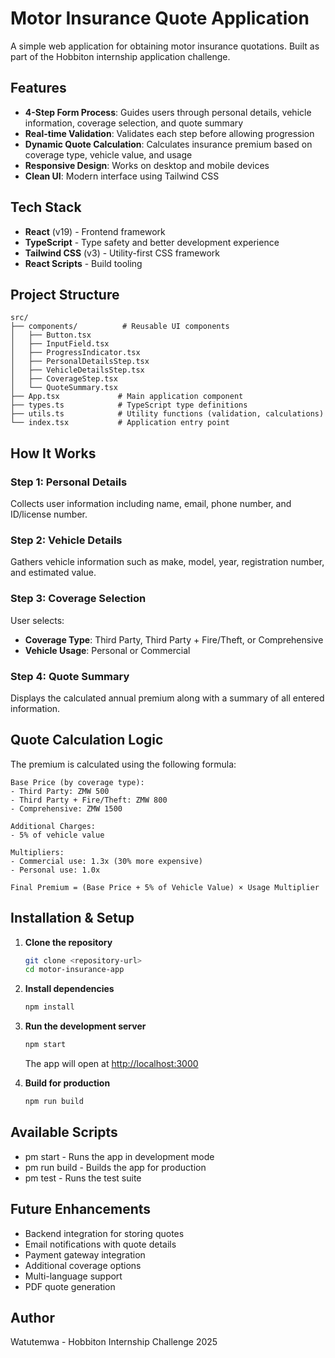 ﻿# Motor Insurance Quote Application

A simple web application for obtaining motor insurance quotations. Built as part of the Hobbiton internship application challenge.

## Features

- **4-Step Form Process**: Guides users through personal details, vehicle information, coverage selection, and quote summary
- **Real-time Validation**: Validates each step before allowing progression
- **Dynamic Quote Calculation**: Calculates insurance premium based on coverage type, vehicle value, and usage
- **Responsive Design**: Works on desktop and mobile devices
- **Clean UI**: Modern interface using Tailwind CSS

## Tech Stack

- **React** (v19) - Frontend framework
- **TypeScript** - Type safety and better development experience
- **Tailwind CSS** (v3) - Utility-first CSS framework
- **React Scripts** - Build tooling

## Project Structure

```
src/
├── components/          # Reusable UI components
│   ├── Button.tsx
│   ├── InputField.tsx
│   ├── ProgressIndicator.tsx
│   ├── PersonalDetailsStep.tsx
│   ├── VehicleDetailsStep.tsx
│   ├── CoverageStep.tsx
│   └── QuoteSummary.tsx
├── App.tsx             # Main application component
├── types.ts            # TypeScript type definitions
├── utils.ts            # Utility functions (validation, calculations)
└── index.tsx           # Application entry point
```

## How It Works

### Step 1: Personal Details

Collects user information including name, email, phone number, and ID/license number.

### Step 2: Vehicle Details

Gathers vehicle information such as make, model, year, registration number, and estimated value.

### Step 3: Coverage Selection

User selects:

- **Coverage Type**: Third Party, Third Party + Fire/Theft, or Comprehensive
- **Vehicle Usage**: Personal or Commercial

### Step 4: Quote Summary

Displays the calculated annual premium along with a summary of all entered information.

## Quote Calculation Logic

The premium is calculated using the following formula:

```
Base Price (by coverage type):
- Third Party: ZMW 500
- Third Party + Fire/Theft: ZMW 800
- Comprehensive: ZMW 1500

Additional Charges:
- 5% of vehicle value

Multipliers:
- Commercial use: 1.3x (30% more expensive)
- Personal use: 1.0x

Final Premium = (Base Price + 5% of Vehicle Value) × Usage Multiplier
```

## Installation & Setup

1. **Clone the repository**

   ```bash
   git clone <repository-url>
   cd motor-insurance-app
   ```

2. **Install dependencies**

   ```bash
   npm install
   ```

3. **Run the development server**

   ```bash
   npm start
   ```

   The app will open at [http://localhost:3000](http://localhost:3000)

4. **Build for production**
   ```bash
   npm run build
   ```

## Available Scripts

- pm start - Runs the app in development mode
- pm run build - Builds the app for production
- pm test - Runs the test suite

## Future Enhancements

- Backend integration for storing quotes
- Email notifications with quote details
- Payment gateway integration
- Additional coverage options
- Multi-language support
- PDF quote generation

## Author

Watutemwa - Hobbiton Internship Challenge 2025
